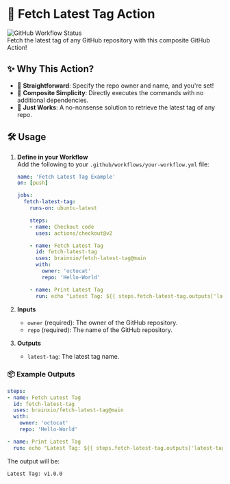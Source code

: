 # 🚀 Fetch Latest Tag Action

![GitHub Workflow Status](https://img.shields.io/github/actions/workflow/status/brainxio/fetch-latest-tag/test-fetch-latest-tag.yml?branch=main&style=for-the-badge)  
Fetch the latest tag of any GitHub repository with this composite GitHub Action!

## ✨ Why This Action?

- 🎯 **Straightforward**: Specify the repo owner and name, and you're set!
- 🥳 **Composite Simplicity**: Directly executes the commands with no additional dependencies.
- 🌟 **Just Works**: A no-nonsense solution to retrieve the latest tag of any repo.

## 🛠️ Usage

1. **Define in your Workflow**  
   Add the following to your `.github/workflows/your-workflow.yml` file:

   ```yaml
   name: 'Fetch Latest Tag Example'
   on: [push]

   jobs:
     fetch-latest-tag:
       runs-on: ubuntu-latest

       steps:
       - name: Checkout code
         uses: actions/checkout@v2

       - name: Fetch Latest Tag
         id: fetch-latest-tag
         uses: brainxio/fetch-latest-tag@main
         with:
           owner: 'octocat'
           repo: 'Hello-World'

       - name: Print Latest Tag
         run: echo "Latest Tag: ${{ steps.fetch-latest-tag.outputs['latest-tag'] }}"
   ```

2. **Inputs**
   - `owner` (required): The owner of the GitHub repository.
   - `repo` (required): The name of the GitHub repository.

3. **Outputs**
   - `latest-tag`: The latest tag name.

### 📦 Example Outputs
```yaml
steps:
- name: Fetch Latest Tag
  id: fetch-latest-tag
  uses: brainxio/fetch-latest-tag@main
  with:
    owner: 'octocat'
    repo: 'Hello-World'

- name: Print Latest Tag
  run: echo "Latest Tag: ${{ steps.fetch-latest-tag.outputs['latest-tag'] }}"
```

The output will be:
```
Latest Tag: v1.0.0
```
